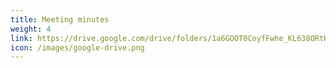 ```yaml
---
title: Meeting minutes
weight: 4
link: https://drive.google.com/drive/folders/1a6GOOT0CoyfFwhe_KL638ORtHFtGk4rO?usp=sharing
icon: /images/google-drive.png
---
```



